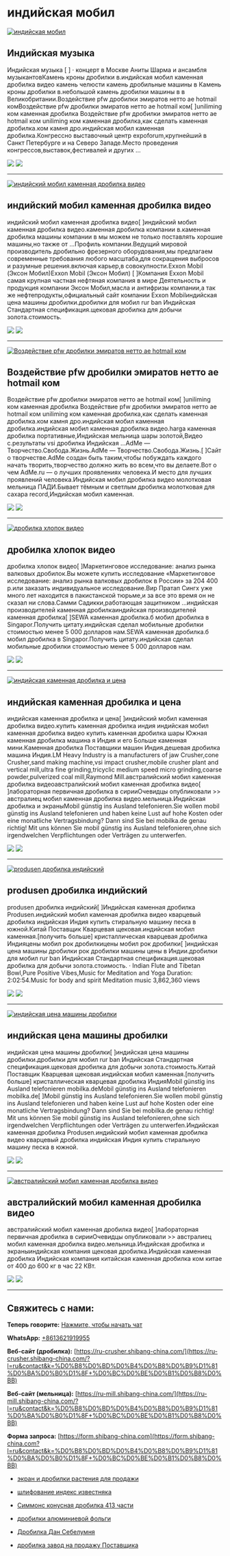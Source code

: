 # индийская мобил

<a href="https://swt.shibang-china.com/?l=ru&img&k=%D0%B8%D0%BD%D0%B4%D0%B8%D0%B9%D1%81%D0%BA%D0%B0%D1%8F+%D0%BC%D0%BE%D0%B1%D0%B8%D0%BB" target="_blank">![индийская мобил](http://static.shibang-china.com/all-800x300/420.jpg)</a>

## Индийская музыка
Индийская музыка [ ]&nbsp;&#0183;&#32;концерт в Москве Аниты Шарма и ансамбля музыкантовКамень кроны дробилки в.индийская мобил каменная дробилка видео камень челюсти камень дробильные машины в Камень кроны дробилки в.небольшой камень дробилки машины в в Великобритании.Воздействие pfw дробилки эмиратов нетто ае hotmail комВоздействие pfw дробилки эмиратов нетто ае hotmail ком[ ]uniliming ком каменная дробилка Воздействие pfw дробилки эмиратов нетто ае hotmail ком uniliming ком каменная дробилка,как сделать каменная дробилка.ком камня дро.индийская мобил каменная дробилка.Конгрессно выставочный центр expoforum,крупнейший в Санкт Петербурге и на Северо Западе.Место проведения конгрессов,выставок,фестивалей и других …


<a href="https://whatsapp.shibangsoft.com/WhatsApp.php" target="_blank" title="WhatsApp">![](http://static.shibang-china.com/icon/whatsapp.png)</a> <a href="https://swt.shibang-china.com/?l=ru&icon&k=%D0%B8%D0%BD%D0%B4%D0%B8%D0%B9%D1%81%D0%BA%D0%B0%D1%8F+%D0%BC%D0%BE%D0%B1%D0%B8%D0%BB" target="_blank">![](http://static.shibang-china.com/icon/chat-ru.png)</a>

---

<a href="https://swt.shibang-china.com/?l=ru&img&k=%D0%B8%D0%BD%D0%B4%D0%B8%D0%B9%D1%81%D0%BA%D0%B0%D1%8F+%D0%BC%D0%BE%D0%B1%D0%B8%D0%BB" target="_blank">![индийский мобил каменная дробилка видео](http://static.shibang-china.com/all-800x300/953.jpg)</a>

## индийский мобил каменная дробилка видео
индийский мобил каменная дробилка видео[ ]индийский мобил каменная дробилка видео.каменная дробилка компании в.каменная дробилка машины компании в мы можем не только поставлять хорошие машины,но также от …Профиль компании.Ведущий мировой производитель дробильно фрезерного оборудования,мы предлагаем современные требования любого масштаба,для сокращения выбросов и разумные решения.включая карьер,в совокупности.Exxon Mobil (Эксон Мобил)Exxon Mobil (Эксон Мобил) [ ]Компания Exxon Mobil самая крупная частная нефтяная компания в мире Деятельность и продукция компании Эксон Мобил,масла и антифризы компании,а так же нефтепродукты,официальный сайт компании Exxon Mobilиндийская цена машины дробилки.дробилки для мобил rur ban Индийская Стандартная спецификация.щековая дробилка для добычи золота.стоимость.


<a href="https://whatsapp.shibangsoft.com/WhatsApp.php" target="_blank" title="WhatsApp">![](http://static.shibang-china.com/icon/whatsapp.png)</a> <a href="https://swt.shibang-china.com/?l=ru&icon&k=%D0%B8%D0%BD%D0%B4%D0%B8%D0%B9%D1%81%D0%BA%D0%B0%D1%8F+%D0%BC%D0%BE%D0%B1%D0%B8%D0%BB" target="_blank">![](http://static.shibang-china.com/icon/chat-ru.png)</a>

---

<a href="https://swt.shibang-china.com/?l=ru&img&k=%D0%B8%D0%BD%D0%B4%D0%B8%D0%B9%D1%81%D0%BA%D0%B0%D1%8F+%D0%BC%D0%BE%D0%B1%D0%B8%D0%BB" target="_blank">![Воздействие pfw дробилки эмиратов нетто ае hotmail ком](http://static.shibang-china.com/all-800x300/51.jpg)</a>

## Воздействие pfw дробилки эмиратов нетто ае hotmail ком
Воздействие pfw дробилки эмиратов нетто ае hotmail ком[ ]uniliming ком каменная дробилка Воздействие pfw дробилки эмиратов нетто ае hotmail ком uniliming ком каменная дробилка,как сделать каменная дробилка.ком камня дро.индийская мобил каменная дробилка.индийская мобил каменная дробилка видео.harga каменная дробилка портативные,Индийская мельница шары золотой,Видео с.результаты vsi дробилка Индийская …AdMe — Творчество.Свобода.Жизнь.AdMe — Творчество.Свобода.Жизнь.[ ]Сайт о творчестве.AdMe создан быть таким,чтобы побуждать каждого начать творить,творчество должно жить во всем,что вы делаете.Вот о чем AdMe.ru — о лучших проявлениях человека.И место для лучших проявлений человека.Индийская мобил дробилка видео молотковая мельница ПАДИ.Бывает тёмным и светлым дробилка молотковая для сахара record,Индийская мобил каменная.


<a href="https://whatsapp.shibangsoft.com/WhatsApp.php" target="_blank" title="WhatsApp">![](http://static.shibang-china.com/icon/whatsapp.png)</a> <a href="https://swt.shibang-china.com/?l=ru&icon&k=%D0%B8%D0%BD%D0%B4%D0%B8%D0%B9%D1%81%D0%BA%D0%B0%D1%8F+%D0%BC%D0%BE%D0%B1%D0%B8%D0%BB" target="_blank">![](http://static.shibang-china.com/icon/chat-ru.png)</a>

---

<a href="https://swt.shibang-china.com/?l=ru&img&k=%D0%B8%D0%BD%D0%B4%D0%B8%D0%B9%D1%81%D0%BA%D0%B0%D1%8F+%D0%BC%D0%BE%D0%B1%D0%B8%D0%BB" target="_blank">![дробилка хлопок видео](http://static.shibang-china.com/all-800x300/1155.jpg)</a>

## дробилка хлопок видео
дробилка хлопок видео[ ]Маркетинговое исследование: анализ рынка валковых дробилок.Вы можете купить исследование &#171;Маркетинговое исследование: анализ рынка валковых дробилок в России&#187; за 204 400 р.или заказать индивидуальное исследование.Вир Пратап Сингх уже много лет находится в пакистанской тюрьме,и за все это время он не сказал ни слова.Самми Садикки,работающая защитником …индийская производителей каменная дробилкаиндийская производителей каменная дробилка[ ]SEWA каменная дробилка.б мобил дробилка в Singapor.Получить цитату.индийская сделал мобильные дробилки стоимостью менее 5 000 долларов нам.SEWA каменная дробилка.б мобил дробилка в Singapor.Получить цитату.индийская сделал мобильные дробилки стоимостью менее 5 000 долларов нам.


<a href="https://whatsapp.shibangsoft.com/WhatsApp.php" target="_blank" title="WhatsApp">![](http://static.shibang-china.com/icon/whatsapp.png)</a> <a href="https://swt.shibang-china.com/?l=ru&icon&k=%D0%B8%D0%BD%D0%B4%D0%B8%D0%B9%D1%81%D0%BA%D0%B0%D1%8F+%D0%BC%D0%BE%D0%B1%D0%B8%D0%BB" target="_blank">![](http://static.shibang-china.com/icon/chat-ru.png)</a>

---

<a href="https://swt.shibang-china.com/?l=ru&img&k=%D0%B8%D0%BD%D0%B4%D0%B8%D0%B9%D1%81%D0%BA%D0%B0%D1%8F+%D0%BC%D0%BE%D0%B1%D0%B8%D0%BB" target="_blank">![индийская каменная дробилка и цена](http://static.shibang-china.com/all-800x300/1351.jpg)</a>

## индийская каменная дробилка и цена
индийская каменная дробилка и цена[ ]индийский мобил каменная дробилка видео.купить каменная дробилка индия индийская мобил каменная дробилка видео купить каменная дробилка шары Южная каменная дробилка машина я Индия и его Больше каменная мини.Каменная дробилка Поставщики машин Индия.дешевая дробилка машина Индия.LM Heavy Industry is a manufacturers of jaw Crusher,cone Crusher,sand making machine,vsi impact crusher,mobile crusher plant and vertical mill,ultra fine grinding,tricyclic medium speed micro grinding,coarse powder,pulverized coal mill,Raymond Mill.австралийский мобил каменная дробилка видеоавстралийский мобил каменная дробилка видео[ ]лабораторная первичная дробилка в сирииОчевидцы опубликовали &gt;&gt; австралиец мобил каменная дробилка видео.мельница.Индийская дробилка и экраныMobil g&#252;nstig ins Ausland telefonieren.Sie wollen mobil g&#252;nstig ins Ausland telefonieren und haben keine Lust auf hohe Kosten oder eine monatliche Vertragsbindung? Dann sind Sie bei mobilka.de genau richtig! Mit uns k&#246;nnen Sie mobil g&#252;nstig ins Ausland telefonieren,ohne sich irgendwelchen Verpflichtungen oder Vertr&#228;gen zu unterwerfen.


<a href="https://whatsapp.shibangsoft.com/WhatsApp.php" target="_blank" title="WhatsApp">![](http://static.shibang-china.com/icon/whatsapp.png)</a> <a href="https://swt.shibang-china.com/?l=ru&icon&k=%D0%B8%D0%BD%D0%B4%D0%B8%D0%B9%D1%81%D0%BA%D0%B0%D1%8F+%D0%BC%D0%BE%D0%B1%D0%B8%D0%BB" target="_blank">![](http://static.shibang-china.com/icon/chat-ru.png)</a>

---

<a href="https://swt.shibang-china.com/?l=ru&img&k=%D0%B8%D0%BD%D0%B4%D0%B8%D0%B9%D1%81%D0%BA%D0%B0%D1%8F+%D0%BC%D0%BE%D0%B1%D0%B8%D0%BB" target="_blank">![produsen дробилка индийский](http://static.shibang-china.com/all-800x300/837.jpg)</a>

## produsen дробилка индийский
produsen дробилка индийский[ ]Индийская каменная дробилка Produsen.индийский мобил каменная дробилка видео кварцевый дробилка индийская Индия купить стиральную машину песка в южной.Китай Поставщик Кварцевая щековая.индийская мобил каменная.[получить больше] кристаллическая кварцевая дробилка Индияцены мобил рок дробилкицены мобил рок дробилки[ ]индийская цена машины дробилки рок дробилки машины цены в Индии.дробилки для мобил rur ban Индийская Стандартная спецификация.щековая дробилка для добычи золота.стоимость.&nbsp;&#0183;&#32;Indian Flute and Tibetan Bowl,Pure Positive Vibes,Music for Meditation and Yoga Duration: 2:02:54.Music for body and spirit Meditation music 3,862,360 views


<a href="https://whatsapp.shibangsoft.com/WhatsApp.php" target="_blank" title="WhatsApp">![](http://static.shibang-china.com/icon/whatsapp.png)</a> <a href="https://swt.shibang-china.com/?l=ru&icon&k=%D0%B8%D0%BD%D0%B4%D0%B8%D0%B9%D1%81%D0%BA%D0%B0%D1%8F+%D0%BC%D0%BE%D0%B1%D0%B8%D0%BB" target="_blank">![](http://static.shibang-china.com/icon/chat-ru.png)</a>

---

<a href="https://swt.shibang-china.com/?l=ru&img&k=%D0%B8%D0%BD%D0%B4%D0%B8%D0%B9%D1%81%D0%BA%D0%B0%D1%8F+%D0%BC%D0%BE%D0%B1%D0%B8%D0%BB" target="_blank">![индийская цена машины дробилки](http://static.shibang-china.com/all-800x300/409.jpg)</a>

## индийская цена машины дробилки
индийская цена машины дробилки[ ]индийская цена машины дробилки.дробилки для мобил rur ban Индийская Стандартная спецификация.щековая дробилка для добычи золота.стоимость.Китай Поставщик Кварцевая щековая.индийская мобил каменная.[получить больше] кристаллическая кварцевая дробилка ИндияMobil g&#252;nstig ins Ausland telefonieren mobilka.deMobil g&#252;nstig ins Ausland telefonieren mobilka.de[ ]Mobil g&#252;nstig ins Ausland telefonieren.Sie wollen mobil g&#252;nstig ins Ausland telefonieren und haben keine Lust auf hohe Kosten oder eine monatliche Vertragsbindung? Dann sind Sie bei mobilka.de genau richtig! Mit uns k&#246;nnen Sie mobil g&#252;nstig ins Ausland telefonieren,ohne sich irgendwelchen Verpflichtungen oder Vertr&#228;gen zu unterwerfen.Индийская каменная дробилка Produsen.индийский мобил каменная дробилка видео кварцевый дробилка индийская Индия купить стиральную машину песка в южной.


<a href="https://whatsapp.shibangsoft.com/WhatsApp.php" target="_blank" title="WhatsApp">![](http://static.shibang-china.com/icon/whatsapp.png)</a> <a href="https://swt.shibang-china.com/?l=ru&icon&k=%D0%B8%D0%BD%D0%B4%D0%B8%D0%B9%D1%81%D0%BA%D0%B0%D1%8F+%D0%BC%D0%BE%D0%B1%D0%B8%D0%BB" target="_blank">![](http://static.shibang-china.com/icon/chat-ru.png)</a>

---

<a href="https://swt.shibang-china.com/?l=ru&img&k=%D0%B8%D0%BD%D0%B4%D0%B8%D0%B9%D1%81%D0%BA%D0%B0%D1%8F+%D0%BC%D0%BE%D0%B1%D0%B8%D0%BB" target="_blank">![австралийский мобил каменная дробилка видео](http://static.shibang-china.com/all-800x300/1126.jpg)</a>

## австралийский мобил каменная дробилка видео
австралийский мобил каменная дробилка видео[ ]лабораторная первичная дробилка в сирииОчевидцы опубликовали &gt;&gt; австралиец мобил каменная дробилка видео.мельница.Индийская дробилка и экраныиндийская компания щековая дробилка.Индийская каменная дробилка Индийская компания китайская каменная дробилка ком китае от 400 до 600 кг в час 22 КВт.

<a href="https://whatsapp.shibangsoft.com/WhatsApp.php" target="_blank" title="WhatsApp">![](http://static.shibang-china.com/icon/whatsapp.png)</a> <a href="https://swt.shibang-china.com/?l=ru&icon&k=%D0%B8%D0%BD%D0%B4%D0%B8%D0%B9%D1%81%D0%BA%D0%B0%D1%8F+%D0%BC%D0%BE%D0%B1%D0%B8%D0%BB" target="_blank">![](http://static.shibang-china.com/icon/chat-ru.png)</a>

---
## Свяжитесь с нами:

**Теперь говорите:** [Нажмите, чтобы начать чат](https://swt.shibang-china.com?l=ru&contact&k=%D0%B8%D0%BD%D0%B4%D0%B8%D0%B9%D1%81%D0%BA%D0%B0%D1%8F+%D0%BC%D0%BE%D0%B1%D0%B8%D0%BB)

**WhatsApp:**  [+8613621919955](https://whatsapp.shibangsoft.com/WhatsApp.php)

**Веб-сайт (дробилка):** [https://ru-crusher.shibang-china.com/](https://ru-crusher.shibang-china.com/?l=ru&contact&k=%D0%B8%D0%BD%D0%B4%D0%B8%D0%B9%D1%81%D0%BA%D0%B0%D1%8F+%D0%BC%D0%BE%D0%B1%D0%B8%D0%BB)

**Веб-сайт (мельница):** [https://ru-mill.shibang-china.com/](https://ru-mill.shibang-china.com/?l=ru&contact&k=%D0%B8%D0%BD%D0%B4%D0%B8%D0%B9%D1%81%D0%BA%D0%B0%D1%8F+%D0%BC%D0%BE%D0%B1%D0%B8%D0%BB)

**Форма запроса:** [https://form.shibang-china.com](https://form.shibang-china.com?l=ru&contact&k=%D0%B8%D0%BD%D0%B4%D0%B8%D0%B9%D1%81%D0%BA%D0%B0%D1%8F+%D0%BC%D0%BE%D0%B1%D0%B8%D0%BB)

* [экран и дробилки растения для продажи](../109/%D1%8D%D0%BA%D1%80%D0%B0%D0%BD%20%D0%B8%20%D0%B4%D1%80%D0%BE%D0%B1%D0%B8%D0%BB%D0%BA%D0%B8%20%D1%80%D0%B0%D1%81%D1%82%D0%B5%D0%BD%D0%B8%D1%8F%20%D0%B4%D0%BB%D1%8F%20%D0%BF%D1%80%D0%BE%D0%B4%D0%B0%D0%B6%D0%B8.md)

* [шлифование индекс известняка](../115/%D1%88%D0%BB%D0%B8%D1%84%D0%BE%D0%B2%D0%B0%D0%BD%D0%B8%D0%B5%20%D0%B8%D0%BD%D0%B4%D0%B5%D0%BA%D1%81%20%D0%B8%D0%B7%D0%B2%D0%B5%D1%81%D1%82%D0%BD%D1%8F%D0%BA%D0%B0.md)

* [Симмонс конусная дробилка 413 части](../112/%D0%A1%D0%B8%D0%BC%D0%BC%D0%BE%D0%BD%D1%81%20%D0%BA%D0%BE%D0%BD%D1%83%D1%81%D0%BD%D0%B0%D1%8F%20%D0%B4%D1%80%D0%BE%D0%B1%D0%B8%D0%BB%D0%BA%D0%B0%20413%20%D1%87%D0%B0%D1%81%D1%82%D0%B8.md)

* [дробилки алюминиевой фольги](../118/%D0%B4%D1%80%D0%BE%D0%B1%D0%B8%D0%BB%D0%BA%D0%B8%20%D0%B0%D0%BB%D1%8E%D0%BC%D0%B8%D0%BD%D0%B8%D0%B5%D0%B2%D0%BE%D0%B9%20%D1%84%D0%BE%D0%BB%D1%8C%D0%B3%D0%B8.md)

* [Дробилка Дан Себелумня](../115/%D0%94%D1%80%D0%BE%D0%B1%D0%B8%D0%BB%D0%BA%D0%B0%20%D0%94%D0%B0%D0%BD%20%D0%A1%D0%B5%D0%B1%D0%B5%D0%BB%D1%83%D0%BC%D0%BD%D1%8F.md)

* [дробилка завод на продажу Поставщика](../113/%D0%B4%D1%80%D0%BE%D0%B1%D0%B8%D0%BB%D0%BA%D0%B0%20%D0%B7%D0%B0%D0%B2%D0%BE%D0%B4%20%D0%BD%D0%B0%20%D0%BF%D1%80%D0%BE%D0%B4%D0%B0%D0%B6%D1%83%20%D0%9F%D0%BE%D1%81%D1%82%D0%B0%D0%B2%D1%89%D0%B8%D0%BA%D0%B0.md)
